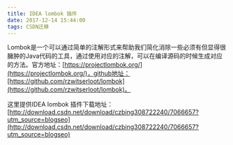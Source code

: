 ```yaml
---
title: IDEA lombok 插件
date: 2017-12-14 15:44:00
tags: CSDN迁移
---
```

  Lombok是一个可以通过简单的注解形式来帮助我们简化消除一些必须有但显得很臃肿的Java代码的工具，通过使用对应的注解，可以在编译源码的时候生成对应的方法。官方地址：[https://projectlombok.org/](https://projectlombok.org/)，github地址：[https://github.com/rzwitserloot/lombok](https://github.com/rzwitserloot/lombok)。

 这里提供IDEA lombok 插件下载地址：[http://download.csdn.net/download/czbing308722240/7066657?utm_source=blogseo](http://download.csdn.net/download/czbing308722240/7066657?utm_source=blogseo)

   
  